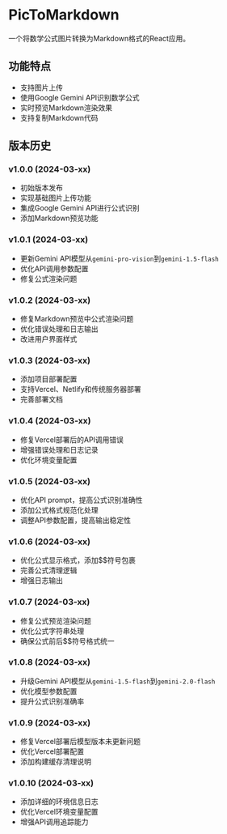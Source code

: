 # PicToMarkdown

一个将数学公式图片转换为Markdown格式的React应用。

## 功能特点

- 支持图片上传
- 使用Google Gemini API识别数学公式
- 实时预览Markdown渲染效果
- 支持复制Markdown代码

## 版本历史

### v1.0.0 (2024-03-xx)
- 初始版本发布
- 实现基础图片上传功能
- 集成Google Gemini API进行公式识别
- 添加Markdown预览功能

### v1.0.1 (2024-03-xx)
- 更新Gemini API模型从`gemini-pro-vision`到`gemini-1.5-flash`
- 优化API调用参数配置
- 修复公式渲染问题

### v1.0.2 (2024-03-xx)
- 修复Markdown预览中公式渲染问题
- 优化错误处理和日志输出
- 改进用户界面样式

### v1.0.3 (2024-03-xx)
- 添加项目部署配置
- 支持Vercel、Netlify和传统服务器部署
- 完善部署文档

### v1.0.4 (2024-03-xx)
- 修复Vercel部署后的API调用错误
- 增强错误处理和日志记录
- 优化环境变量配置

### v1.0.5 (2024-03-xx)
- 优化API prompt，提高公式识别准确性
- 添加公式格式规范化处理
- 调整API参数配置，提高输出稳定性

### v1.0.6 (2024-03-xx)
- 优化公式显示格式，添加$$符号包裹
- 完善公式清理逻辑
- 增强日志输出

### v1.0.7 (2024-03-xx)
- 修复公式预览渲染问题
- 优化公式字符串处理
- 确保公式前后$$符号格式统一

### v1.0.8 (2024-03-xx)
- 升级Gemini API模型从`gemini-1.5-flash`到`gemini-2.0-flash`
- 优化模型参数配置
- 提升公式识别准确率

### v1.0.9 (2024-03-xx)
- 修复Vercel部署后模型版本未更新问题
- 优化Vercel部署配置
- 添加构建缓存清理说明

### v1.0.10 (2024-03-xx)
- 添加详细的环境信息日志
- 优化Vercel环境变量配置
- 增强API调用追踪能力